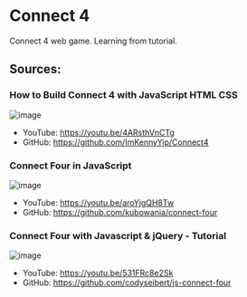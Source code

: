# Connect 4
Connect 4 web game.
Learning from tutorial.

## Sources:

### How to Build Connect 4 with JavaScript HTML CSS
![image](https://img.youtube.com/vi/4ARsthVnCTg/0.jpg)
- YouTube: https://youtu.be/4ARsthVnCTg
- GitHub: https://github.com/ImKennyYip/Connect4

### Connect Four in JavaScript
![image](https://img.youtube.com/vi/aroYjgQH8Tw/0.jpg)
- YouTube: https://youtu.be/aroYjgQH8Tw
- GitHub: https://github.com/kubowania/connect-four

### Connect Four with Javascript & jQuery - Tutorial
![image](https://img.youtube.com/vi/531FRc8e2Sk/0.jpg)
- YouTube: https://youtu.be/531FRc8e2Sk
- GitHub: https://github.com/codyseibert/js-connect-four
